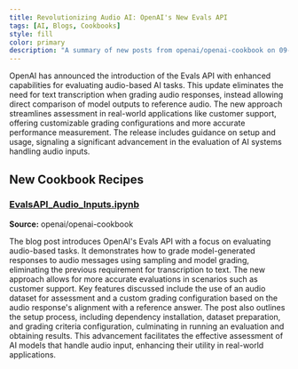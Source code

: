```yaml
---
title: Revolutionizing Audio AI: OpenAI's New Evals API
tags: [AI, Blogs, Cookbooks]
style: fill
color: primary
description: "A summary of new posts from openai/openai-cookbook on 09-03"
---
```

OpenAI has announced the introduction of the Evals API with enhanced capabilities for evaluating audio-based AI tasks. This update eliminates the need for text transcription when grading audio responses, instead allowing direct comparison of model outputs to reference audio. The new approach streamlines assessment in real-world applications like customer support, offering customizable grading configurations and more accurate performance measurement. The release includes guidance on setup and usage, signaling a significant advancement in the evaluation of AI systems handling audio inputs.

## New Cookbook Recipes

### [EvalsAPI_Audio_Inputs.ipynb](https://github.com/openai/openai-cookbook/blob/4730fa6c2dfe5368c8358f284e2895773b82b4e5/examples/evaluation/use-cases/EvalsAPI_Audio_Inputs.ipynb)
**Source:** openai/openai-cookbook

The blog post introduces OpenAI's Evals API with a focus on evaluating audio-based tasks. It demonstrates how to grade model-generated responses to audio messages using sampling and model grading, eliminating the previous requirement for transcription to text. The new approach allows for more accurate evaluations in scenarios such as customer support. Key features discussed include the use of an audio dataset for assessment and a custom grading configuration based on the audio response's alignment with a reference answer. The post also outlines the setup process, including dependency installation, dataset preparation, and grading criteria configuration, culminating in running an evaluation and obtaining results. This advancement facilitates the effective assessment of AI models that handle audio input, enhancing their utility in real-world applications.
